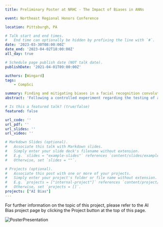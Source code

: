 ```yaml
---
title: Preliminary Poster at NRHC - The Impact of Biases in ANNs

event: Northeast Regional Honors Conference

location: Pittsburgh, PA

# Talk start and end times.
#   End time can optionally be hidden by prefixing the line with `#`.
date: '2023-03-30T08:00:00Z'
date_end: '2023-04-02T18:00:00Z'
all_day: true

# Schedule page publish date (NOT talk date).
publishDate: '2021-04-01T09:00:00Z'

authors: [Wingard]
tags:
    - CompSci

summary: Finding and mitigating biases in a facial recognition convolutional neural network
abstract: 'Following a controlled experiment regarding the testing of a convolutional neural network (CNN) on the task of recognizing and classifying faces of transgender people and non-white people, preliminary data analysis has suggested the need to further incorporate transgender people into datasets when training facial recognition neural networks. The CNN model used in this experiment is a pre-trained model, which was thus tested on a novel dataset consisting of binary transgender individuals. Similar to research suggested by prominent authors in the field of AI - specifically regarding the potential dangers of biases in such algorithms - it was found that self-identifying binary transgender men were more often misgendered than self-identifying binary transgender women. Further research is needed in order to potentially help to mitigate such biases in future iterations of neural networks.'

# Is this a featured talk? (true/false)
featured: false

url_code: ''
url_pdf: ''
url_slides: ''
url_video: ''

# Markdown Slides (optional).
#   Associate this talk with Markdown slides.
#   Simply enter your slide deck's filename without extension.
#   E.g. `slides = "example-slides"` references `content/slides/example-slides.md`.
#   Otherwise, set `slides = ""`.

# Projects (optional).
#   Associate this post with one or more of your projects.
#   Simply enter your project's folder or file name without extension.
#   E.g. `projects = ["internal-project"]` references `content/project/deep-learning/index.md`.
#   Otherwise, set `projects = []`.
projects: ["AI Bias"]
---
```


For further information on the topic of this project, please refer to the AI Bias project page by clicking the Project button at the top of this page.

![PosterPresentation](HonorsThesis-Poster-Graph.png)